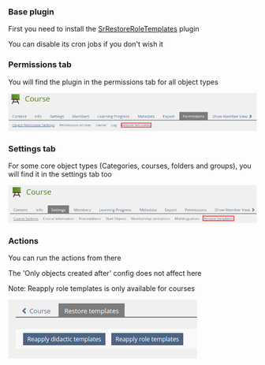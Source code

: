 ### Base plugin

First you need to install the [SrRestoreRoleTemplates](https://github.com/fluxapps/SrRestoreRoleTemplates) plugin

You can disable its cron jobs if you don't wish it

### Permissions tab

You will find the plugin in the permissions tab for all object types

![Tab permissions](../doc/images/tab_permissions.png)

### Settings tab

For some core object types (Categories, courses, folders and groups), you will find it in the settings tab too

![Tab settings](../doc/images/tab_settings.png)

### Actions

You can run the actions from there

The 'Only objects created after' config does not affect here

Note: Reapply role templates is only available for courses

![UI](../doc/images/ui.png)
